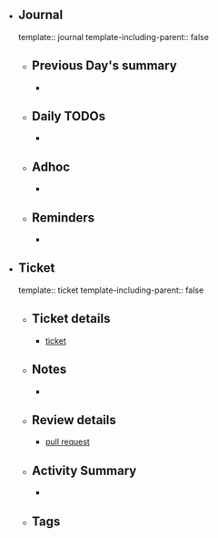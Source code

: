- ## Journal
  template:: journal
  template-including-parent:: false
	- ## Previous Day's summary
		-
	- ## Daily TODOs
		-
	- ## Adhoc
		-
	- ## Reminders
		-
- ## Ticket
  template:: ticket
  template-including-parent:: false
	- ## Ticket details
		- [ticket](link.to.ticket)
	- ## Notes
		-
	- ## Review details
		- [pull request](link.to.pull.request)
	- ## Activity Summary
		-
	- ## Tags